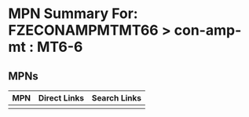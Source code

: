 



# MPN Summary For: FZECONAMPMTMT66 > con-amp-mt : MT6-6

## MPNs
  

|MPN|Direct Links|Search Links|
| :--- | :--- | :--- |
||||
